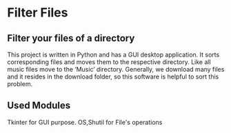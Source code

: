 # Filter Files
## Filter your files of a directory

This project is written in Python and has a GUI desktop application.
It sorts corresponding files and moves them to the respective directory.
Like all music files move to the ‘Music’ directory. Generally, we download
many files and it resides in the download folder, so this software is
helpful to sort this problem.

## Used Modules
Tkinter for GUI purpose.
OS,Shutil for File's operations
